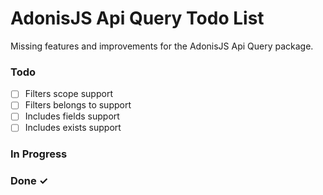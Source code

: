 # AdonisJS Api Query Todo List

Missing features and improvements for the AdonisJS Api Query package.

### Todo

- [ ] Filters scope support
- [ ] Filters belongs to support
- [ ] Includes fields support
- [ ] Includes exists support

### In Progress

### Done ✓
